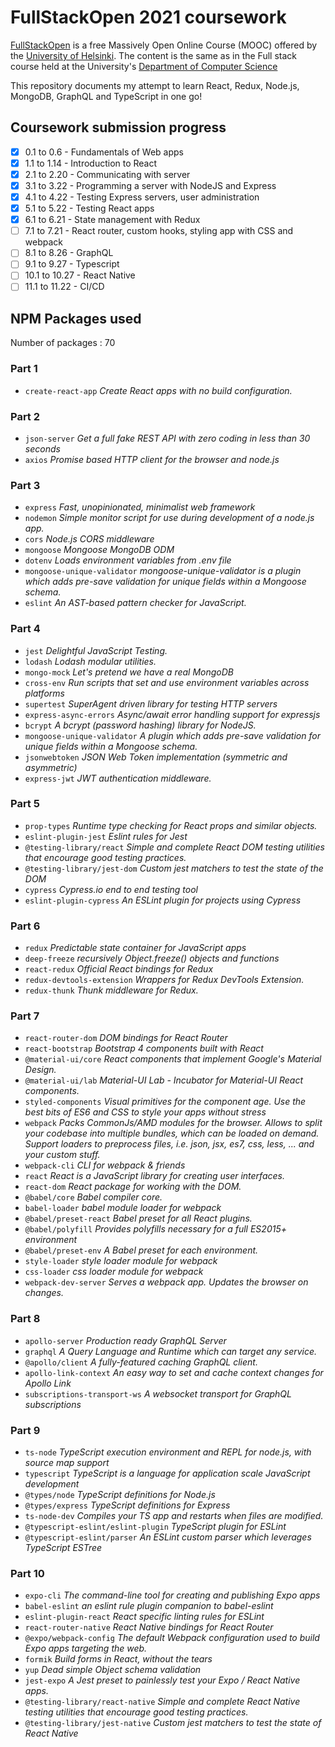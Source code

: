 # FullStackOpen 2021 coursework


[FullStackOpen](https://fullstackopen.com/en "FullStackOpen") is a free Massively Open Online Course (MOOC) 
offered by the [University of Helsinki](https://www.helsinki.fi/en "University of Helsinki").
The content is the same as in the Full stack course held at the University's [Department of Computer Science](https://www.helsinki.fi/en/computer-science)

This repository documents my attempt to learn React, Redux, Node.js, MongoDB, GraphQL and TypeScript in one go!

## Coursework submission progress
- [x] 0.1 to 0.6 - Fundamentals of Web apps
- [x] 1.1 to 1.14 - Introduction to React
- [x] 2.1 to 2.20 - Communicating with server
- [x] 3.1 to 3.22 - Programming a server with NodeJS and Express
- [x] 4.1 to 4.22 - Testing Express servers, user administration
- [x] 5.1 to 5.22 - Testing React apps
- [x] 6.1 to 6.21 - State management with Redux
- [ ] 7.1 to 7.21 - React router, custom hooks, styling app with CSS and webpack
- [ ] 8.1 to 8.26 - GraphQL
- [ ] 9.1 to 9.27 - Typescript
- [ ] 10.1 to 10.27 - React Native
- [ ] 11.1 to 11.22 - CI/CD

## NPM Packages used
Number of packages : 70
### Part 1
- `create-react-app` *Create React apps with no build configuration.*
### Part 2
- `json-server` *Get a full fake REST API with zero coding in less than 30 seconds*
- `axios` *Promise based HTTP client for the browser and node.js*
### Part 3
- `express` *Fast, unopinionated, minimalist web framework*
- `nodemon` *Simple monitor script for use during development of a node.js app.*
- `cors` *Node.js CORS middleware*
- `mongoose` *Mongoose MongoDB ODM*
- `dotenv` *Loads environment variables from .env file*
- `mongoose-unique-validator` *mongoose-unique-validator is a plugin which adds pre-save validation for unique fields within a Mongoose schema.*
- `eslint` *An AST-based pattern checker for JavaScript.*
### Part 4
- `jest` *Delightful JavaScript Testing.*
- `lodash` *Lodash modular utilities.*
- `mongo-mock` *Let's pretend we have a real MongoDB*
- `cross-env` *Run scripts that set and use environment variables across platforms*
- `supertest` *SuperAgent driven library for testing HTTP servers*
- `express-async-errors` *Async/await error handling support for expressjs*
- `bcrypt` *A bcrypt (password hashing) library for NodeJS.*
- `mongoose-unique-validator` *A plugin which adds pre-save validation for unique fields within a Mongoose schema.*
- `jsonwebtoken` *JSON Web Token implementation (symmetric and asymmetric)*
- `express-jwt` *JWT authentication middleware.*
### Part 5
- `prop-types` *Runtime type checking for React props and similar objects.*
- `eslint-plugin-jest` *Eslint rules for Jest*
- `@testing-library/react` *Simple and complete React DOM testing utilities that encourage good testing practices.*
- `@testing-library/jest-dom` *Custom jest matchers to test the state of the DOM*
- `cypress` *Cypress.io end to end testing tool*
- `eslint-plugin-cypress` *An ESLint plugin for projects using Cypress*
### Part 6
- `redux` *Predictable state container for JavaScript apps*
- `deep-freeze` *recursively Object.freeze() objects and functions*
- `react-redux` *Official React bindings for Redux*
- `redux-devtools-extension` *Wrappers for Redux DevTools Extension.*
- `redux-thunk` *Thunk middleware for Redux.*
### Part 7
- `react-router-dom` *DOM bindings for React Router*
- `react-bootstrap` *Bootstrap 4 components built with React*
- `@material-ui/core` *React components that implement Google's Material Design.*
- `@material-ui/lab` *Material-UI Lab - Incubator for Material-UI React components.*
- `styled-components` *Visual primitives for the component age. Use the best bits of ES6 and CSS to style your apps without stress*
- `webpack` *Packs CommonJs/AMD modules for the browser. Allows to split your codebase into multiple bundles, which can be loaded on demand. Support loaders to preprocess files, i.e. json, jsx, es7, css, less, ... and your custom stuff.*
- `webpack-cli` *CLI for webpack & friends*
- `react` *React is a JavaScript library for creating user interfaces.*
- `react-dom` *React package for working with the DOM.*
- `@babel/core` *Babel compiler core.*
- `babel-loader` *babel module loader for webpack*
- `@babel/preset-react` *Babel preset for all React plugins.*
- `@babel/polyfill` *Provides polyfills necessary for a full ES2015+ environment*
- `@babel/preset-env` *A Babel preset for each environment.*
- `style-loader` *style loader module for webpack*
- `css-loader` *css loader module for webpack*
- `webpack-dev-server` *Serves a webpack app. Updates the browser on changes.*
### Part 8
- `apollo-server` *Production ready GraphQL Server*
- `graphql` *A Query Language and Runtime which can target any service.*
- `@apollo/client` *A fully-featured caching GraphQL client.*
- `apollo-link-context` *An easy way to set and cache context changes for Apollo Link*
- `subscriptions-transport-ws` *A websocket transport for GraphQL subscriptions*
### Part 9
- `ts-node` *TypeScript execution environment and REPL for node.js, with source map support*
- `typescript` *TypeScript is a language for application scale JavaScript development*
- `@types/node` *TypeScript definitions for Node.js*
- `@types/express` *TypeScript definitions for Express*
- `ts-node-dev` *Compiles your TS app and restarts when files are modified.*
- `@typescript-eslint/eslint-plugin` *TypeScript plugin for ESLint*
- `@typescript-eslint/parser` *An ESLint custom parser which leverages TypeScript ESTree*
### Part 10
- `expo-cli` *The command-line tool for creating and publishing Expo apps*
- `babel-eslint` *an eslint rule plugin companion to babel-eslint*
- `eslint-plugin-react` *React specific linting rules for ESLint*
- `react-router-native` *React Native bindings for React Router*
- `@expo/webpack-config` *The default Webpack configuration used to build Expo apps targeting the web.*
- `formik` *Build forms in React, without the tears*
- `yup` *Dead simple Object schema validation*
- `jest-expo` *A Jest preset to painlessly test your Expo / React Native apps.*
- `@testing-library/react-native` *Simple and complete React Native testing utilities that encourage good testing practices.*
- `@testing-library/jest-native` *Custom jest matchers to test the state of React Native*
